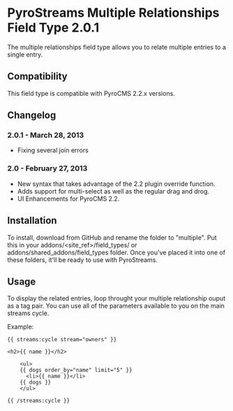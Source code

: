# PyroStreams Multiple Relationships Field Type 2.0.1

The multiple relationships field type allows you to relate multiple entries to a single entry.

## Compatibility

This field type is compatible with PyroCMS 2.2.x versions.

## Changelog

### 2.0.1 - March 28, 2013

* Fixing several join errors

### 2.0 - February 27, 2013

* New syntax that takes advantage of the 2.2 plugin override function.
* Adds support for multi-select as well as the regular drag and drog.
* UI Enhancements for PyroCMS 2.2.

## Installation

To install, download from GitHub and rename the folder to "multiple". Put this in your addons/<site\_ref>/field_types/ or addons/shared\_addons/field\_types folder. Once you've placed it into one of these folders, it'll be ready to use with PyroStreams.

## Usage

To display the related entries, loop throught your multiple relationship ouput as a tag pair. You can use all of the parameters available to you on the main streams cycle.

Example:

	{{ streams:cycle stream="owners" }}

	<h2>{{ name }}</h2>

		<ul>
		{{ dogs order_by="name" limit="5" }}
		  <li>{{ name }}</li>
		{{ dogs }}
		</ul>
	  
	{{ /streams:cycle }}